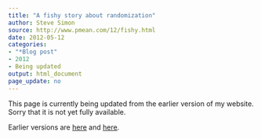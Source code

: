 ```yaml
---
title: "A fishy story about randomization"
author: Steve Simon
source: http://www.pmean.com/12/fishy.html
date: 2012-05-12
categories:
- "*Blog post"
- 2012
- Being updated
output: html_document
page_update: no
---
```


This page is currently being updated from the earlier version of my website. Sorry that it is not yet fully available.

<!---More--->

Earlier versions are [here][sim1] and [here][sim2].
 
[sim1]: http://www.pmean.com/12/fishy.html
[sim2]: http://new.pmean.com/fishy-randomization/
